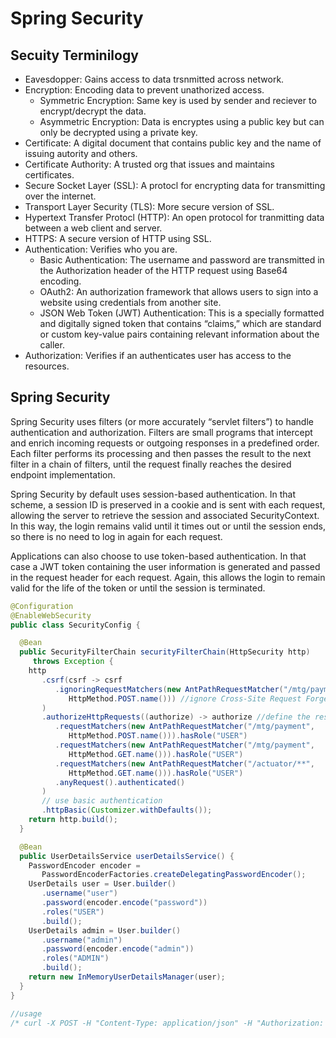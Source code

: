 # Spring Security

## Secuity Terminilogy

- Eavesdopper: Gains access to data trsnmitted across network.
- Encryption: Encoding data to prevent unathorized access.
  - Symmetric Encryption: Same key is used by sender and reciever to encrypt/decrypt the data.
  - Asymmetric Encryption: Data is encryptes using a public key but can only be decrypted using a private key.
- Certificate: A digital document that contains public key and the name of issuing autority and others.
- Certificate Authority: A trusted org that issues and maintains certificates.
- Secure Socket Layer (SSL): A protocl for encrypting data for transmitting over the internet.
- Transport Layer Security (TLS): More secure version of SSL.
- Hypertext Transfer Protocl (HTTP): An open protocol for tranmitting data between a web client and server.
- HTTPS: A secure version of HTTP using SSL.
- Authentication: Verifies who you are.
  - Basic Authentication: The username and password are transmitted in the Authorization header of the HTTP request using Base64 encoding.
  - OAuth2: An authorization framework that allows users to sign into a website using credentials from another site.
  - JSON Web Token (JWT) Authentication: This is a specially formatted and digitally signed token that contains “claims,” which are standard or custom key-value pairs containing relevant information about the caller.
- Authorization: Verifies if an authenticates user has access to the resources.

## Spring Security

Spring Security uses filters (or more accurately “servlet filters”) to handle authentication and authorization. Filters are small programs that intercept and enrich incoming requests or outgoing responses in a predefined order. Each filter performs its processing and then passes the result to the next filter in a chain of filters, until the request finally reaches the desired endpoint implementation.

Spring Security by default uses session-based authentication. In that scheme, a session ID is preserved in a cookie and is sent with each request, allowing the server to retrieve the session and associated SecurityContext. In this way, the login remains valid until it times out or until the session ends, so there is no need to log in again for each request.

Applications can also choose to use token-based authentication. In that case a JWT token containing the user information is generated and passed in the request header for each request. Again, this allows the login to remain valid for the life of the token or until the session is terminated.

```java
@Configuration
@EnableWebSecurity
public class SecurityConfig {

  @Bean
  public SecurityFilterChain securityFilterChain(HttpSecurity http) 
     throws Exception {
    http
       .csrf(csrf -> csrf
          .ignoringRequestMatchers(new AntPathRequestMatcher("/mtg/payment",
             HttpMethod.POST.name())) //ignore Cross-Site Request Forgery checking for this example
       )
       .authorizeHttpRequests((authorize) -> authorize //define the restrictions for each endpoint
          .requestMatchers(new AntPathRequestMatcher("/mtg/payment",
             HttpMethod.POST.name())).hasRole("USER")
          .requestMatchers(new AntPathRequestMatcher("/mtg/payment",
             HttpMethod.GET.name())).hasRole("USER")
          .requestMatchers(new AntPathRequestMatcher("/actuator/**",
             HttpMethod.GET.name())).hasRole("USER")
          .anyRequest().authenticated()
       )
       // use basic authentication
       .httpBasic(Customizer.withDefaults());
    return http.build();
  }

  @Bean
  public UserDetailsService userDetailsService() {
    PasswordEncoder encoder =
       PasswordEncoderFactories.createDelegatingPasswordEncoder();
    UserDetails user = User.builder()
       .username("user")
       .password(encoder.encode("password"))
       .roles("USER")
       .build();
    UserDetails admin = User.builder()
       .username("admin")
       .password(encoder.encode("admin"))
       .roles("ADMIN")
       .build();
    return new InMemoryUserDetailsManager(user);
  }
}

//usage
/* curl -X POST -H "Content-Type: application/json" -H "Authorization: Basic dXNlcjpwYXNzd29yZA==" -d @request.json http://localhost:8081/mtg/payment */
```